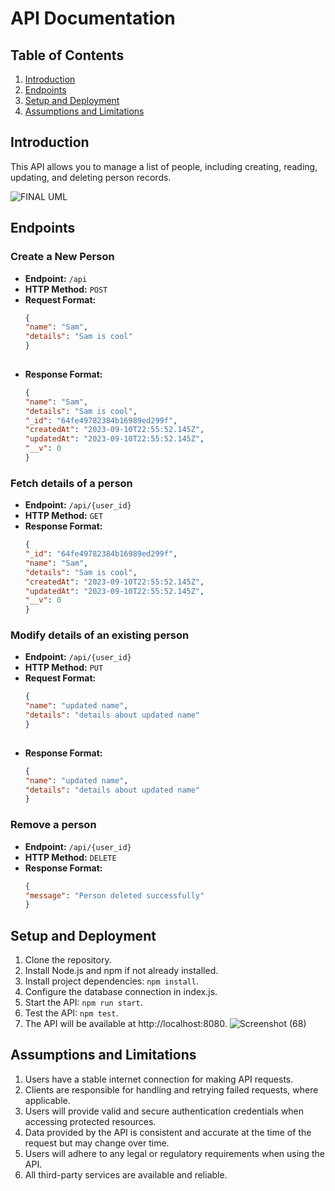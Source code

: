 # API Documentation

## Table of Contents
1. [Introduction](#introduction)
2. [Endpoints](#endpoints)
3. [Setup and Deployment](#setup-and-deployment)
4. [Assumptions and Limitations](#assumptions-and-limitations)

## Introduction
This API allows you to manage a list of people, including creating, reading, updating, and deleting person records.

![FINAL UML](https://github.com/kofman10/HNGX/assets/64756234/473cc101-4206-4984-a5a6-56aaaba800a2)

## Endpoints

### Create a New Person
- **Endpoint:** `/api`
- **HTTP Method:** `POST`
- **Request Format:**
  ```json
  {
  "name": "Sam",
  "details": "Sam is cool"
  }
 
- **Response Format:**
  ```json
  {
  "name": "Sam",
  "details": "Sam is cool",
  "_id": "64fe49782384b16989ed299f",
  "createdAt": "2023-09-10T22:55:52.145Z",
  "updatedAt": "2023-09-10T22:55:52.145Z",
  "__v": 0
  }

### Fetch details of a person
- **Endpoint:** `/api/{user_id}`
- **HTTP Method:** `GET`
- **Response Format:**
  ```json
  {
  "_id": "64fe49782384b16989ed299f",
  "name": "Sam",
  "details": "Sam is cool",
  "createdAt": "2023-09-10T22:55:52.145Z",
  "updatedAt": "2023-09-10T22:55:52.145Z",
  "__v": 0
  }

### Modify details of an existing person
- **Endpoint:** `/api/{user_id}`
- **HTTP Method:** `PUT`
- **Request Format:**
  ```json
  {
  "name": "updated name",
  "details": "details about updated name"
  }
 
- **Response Format:**
  ```json
  {
  "name": "updated name",
  "details": "details about updated name"
  }

### Remove a person
- **Endpoint:** `/api/{user_id}`
- **HTTP Method:** `DELETE` 
- **Response Format:**
  ```json
  {
  "message": "Person deleted successfully"
  }

## Setup and Deployment
1. Clone the repository.
2. Install Node.js and npm if not already installed.
3. Install project dependencies: `npm install`.
4. Configure the database connection in index.js.
5. Start the API: `npm run start`.
6. Test the API: `npm test`.
7. The API will be available at http://localhost:8080.
![Screenshot (68)](https://github.com/kofman10/HNGX/assets/64756234/bc8e2f3d-adbf-49b2-8212-29f62729cd61)

## Assumptions and Limitations
1. Users have a stable internet connection for making API requests.
2. Clients are responsible for handling and retrying failed requests, where applicable.
3. Users will provide valid and secure authentication credentials when accessing protected resources.
4. Data provided by the API is consistent and accurate at the time of the request but may change over time.
5. Users will adhere to any legal or regulatory requirements when using the API.
6. All third-party services are available and reliable.

